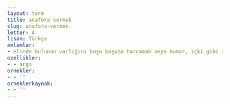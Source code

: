 ```yaml
---
layout: term
title: anafora vermek
slug: anafora-vermek
letter: A
lisan: Türkçe
anlamlar:
- elinde bulunan varlığını boşu boşuna harcamak veya kumar, içki gibi şeylerle heba etmek
ozellikler:
- - argo
ornekler:
- - ''
orneklerkaynak:
- - ''
---
```

